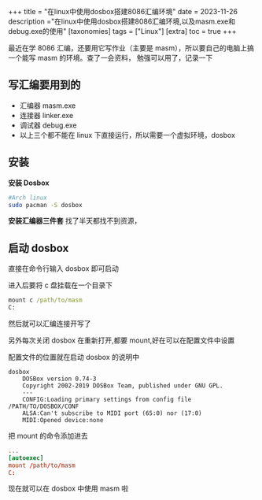 +++
title = "在linux中使用dosbox搭建8086汇编环境"
date = 2023-11-26
description ="在linux中使用dosbox搭建8086汇编环境,以及masm.exe和debug.exe的使用"
[taxonomies]
tags = ["Linux"]
[extra]
toc = true
+++

最近在学 8086 汇编，还要用它写作业（主要是 masm），所以要自己的电脑上搞一个能写 masm 的环境。查了一会资料，
勉强可以用了，记录一下

## 写汇编要用到的

- 汇编器 masm.exe
- 连接器 linker.exe
- 调试器 debug.exe
- 以上三个都不能在 linux 下直接运行，所以需要一个虚拟环境，dosbox

## 安装

**安装 Dosbox**

```bash
#Arch linux
sudo pacman -S dosbox
```

**安装汇编器三件套**
找了半天都找不到资源，

## 启动 dosbox

直接在命令行输入 dosbox 即可启动

进入后要将 c 盘挂载在一个目录下

```cmd
mount c /path/to/masm
C:
```

然后就可以汇编连接开写了

另外每次关闭 dosbox 在重新打开,都要 mount,好在可以在配置文件中设置

配置文件的位置就在启动 dosbox 的说明中

```
dosbox
    DOSBox version 0.74-3
    Copyright 2002-2019 DOSBox Team, published under GNU GPL.
    ---
    CONFIG:Loading primary settings from config file /PATH/TO/DOSBOX/CONF
    ALSA:Can't subscribe to MIDI port (65:0) nor (17:0)
    MIDI:Opened device:none

```

把 mount 的命令添加进去

```conf
...
[autoexec]
mount /path/to/masm
C:
```

现在就可以在 dosbox 中使用 masm 啦
